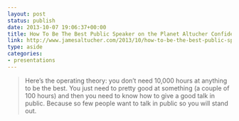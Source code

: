 ```yaml
---
layout: post
status: publish
date: 2013-10-07 19:06:37+00:00
title: How To Be The Best Public Speaker on the Planet Altucher Confidential
link: http://www.jamesaltucher.com/2013/10/how-to-be-the-best-public-speaker-on-the-planet/
type: aside
categories:
- presentations
---
```


> 

> 
> Here’s the operating theory: you don’t need 10,000 hours at anything to be the best. You just need to pretty good at something (a couple of 100 hours) and then you need to know how to give a good talk in public. Because so few people want to talk in public so you will stand out.
> 
> 




